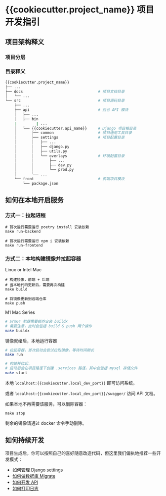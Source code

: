 # {{cookiecutter.project_name}} 项目开发指引

## 项目架构释义

### 项目分层



### 目录释义
```bash
{{cookiecutter.project_name}}
├── ...
├── docs                                  # 项目文档目录
│   └── ...
└── src                                   # 项目源码目录
    ├── ...
    ├── api                               # 后台 API 模块
    │   ├── ...
    │   ├── bin
    |         | ...           
    │   └── {{cookiecutter.api_name}}     # Django 项目根目录 
    │       ├── common                    # 项目通用工具目录
    │       ├── settings                  # 项目配置目录
    │       │   ├── ...
    │       │   ├── django.py
    │       │   ├── utils.py
    │       │   └── overlays              # 环境配置目录
    │       │       ├── ...
    │       │       ├── dev.py
    │       │       └── prod.py
    │       └── ...
    └── front                             # 前端项目模块
        └── package.json  
```

## 如何在本地开启服务

### 方式一：拉起进程

```shell
# 首次运行需要运行 poetry install 安装依赖
make run-backend
```

```shell
# 首次运行需要运行 npm i 安装依赖
make run-frontend
```

### 方式二：本地构建镜像并拉起容器

Linux or Intel Mac
```shell
# 构建镜像，前端 + 后端
# 当本地代码更新后，需要再次构建
make build

# 将镜像更新到远端仓库
make push
```

M1 Mac Series
```bash
# arm64 机器需要额外安装 buildx
# 需要注意，此时会包括 build & push 两个操作
make buildx
```

镜像就绪后，本地运行容器
```bash
# 拉起容器，首次启动会尝试拉取镜像，等待时间稍长
make run

# 构建并拉起，
# 启动后会在项目路径下创建 .services 路径，其中会包括 mysql 存储文件
make start
```

本地 `localhost:{{cookiecutter.local_dev_port}}` 即可访问系统。

或者 `localhost:{{cookiecutter.local_dev_port}}/swagger/` 访问 API 文档。

如果本地不再需要该服务，可以删除容器：
```shell
make stop
```
剩余的镜像请通过 docker 命令手动删除。

## 如何持续开发

项目生成后，你可以按照自己的喜好随意改造代码，但这里我们偏执地推荐一些开发模式：
- [如何管理 Django settings](how_to_manage_django_settings.md)
- [如何做数据库 Migrate](how_to_migrate.md)
- [如何开发 API](how_to_develop_api.md)
- [如何打印日志](how_to_logging.md)

